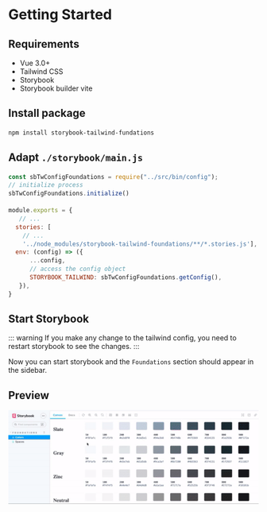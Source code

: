 # Getting Started

## Requirements

 - Vue 3.0+
 - Tailwind CSS
 - Storybook
 - Storybook builder vite 

## Install package 

```sh
npm install storybook-tailwind-fundations
```

## Adapt `./storybook/main.js`
```js
const sbTwConfigFoundations = require("../src/bin/config");
// initialize process
sbTwConfigFoundations.initialize()

module.exports = {
   // ...
  stories: [
    // ... 
    '../node_modules/storybook-tailwind-foundations/**/*.stories.js'],
  env: (config) => ({
      ...config,
      // access the config object
      STORYBOOK_TAILWIND: sbTwConfigFoundations.getConfig(),
   }),
}
```

## Start Storybook

::: warning
If you make any change to the tailwind config, you need to restart storybook to see the changes.
:::

Now you can start storybook and the `Foundations` section should appear in the sidebar.

## Preview

![Example](./images/storybook-tailwind-foundations.gif)
